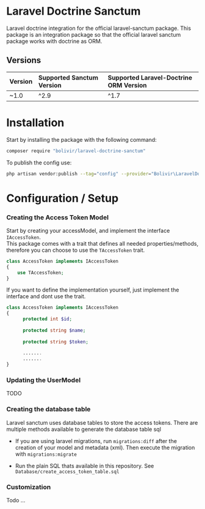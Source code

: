 # Laravel Doctrine Sanctum
Laravel doctrine integration for the official laravel-sanctum package.
This package is an integration package so that the official laravel sanctum package works with doctrine as ORM.

## Versions

Version | Supported Sanctum Version | Supported Laravel-Doctrine ORM Version
:---------|:----------|:----------
~1.0 | ^2.9 | ^1.7


# Installation
Start by installing the package with the following command:
```bash
composer require "bolivir/laravel-doctrine-sanctum"
```
To publish the config use:

```bash
php artisan vendor:publish --tag="config" --provider="Bolivir\LaravelDoctrineSanctum\LaravelDoctrineSanctumProvider"
```

# Configuration / Setup
### Creating the Access Token Model
Start by creating your accessModel, and implement the interface 
``IAccessToken``.<br>
This package comes with a trait that defines all needed properties/methods, therefore you can choose to use the `TAccessToken` trait.<br>
```php
class AccessToken implements IAccessToken
{
    use TAccessToken;
}
```
If you want to define the implementation yourself, just implement the interface and dont use the trait.
```php
class AccessToken implements IAccessToken
{
      protected int $id;
    
      protected string $name;
    
      protected string $token;
        
      .......
      .......
}
```
### Updating the UserModel
TODO

### Creating the database table
Laravel sanctum uses database tables to store the access tokens. There are multiple methods available to generate the database table sql
- If you are using laravel migrations, run `migrations:diff` after the creation of your model and metadata (xml). Then execute the migration with `migrations:migrate`

- Run the plain SQL thats available in this repository. See `Database/create_access_token_table.sql`


### Customization
Todo ...
